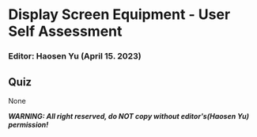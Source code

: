 # Display Screen Equipment - User Self Assessment

### Editor: Haosen Yu (April 15. 2023)

## Quiz

None



***WARNING: All right reserved, do NOT copy without editor's(Haosen Yu) permission!***
